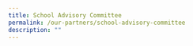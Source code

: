 ```yaml
---
title: School Advisory Committee
permalink: /our-partners/school-advisory-committee
description: ""
---
```

